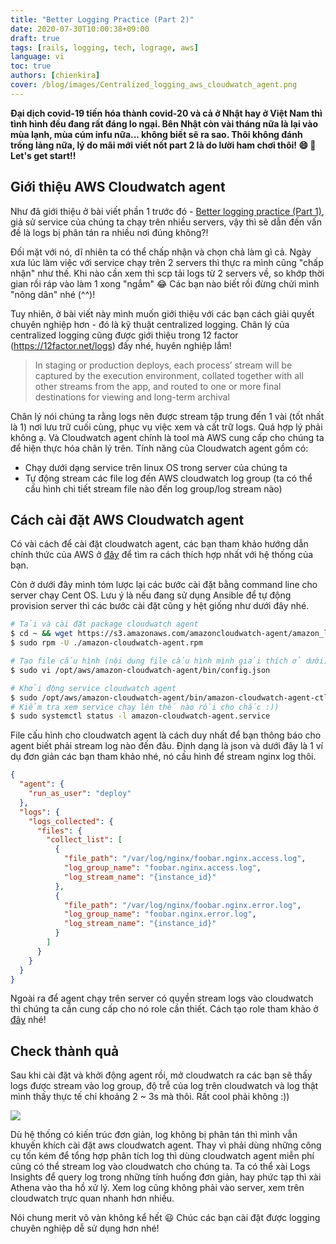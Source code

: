 ```yaml
---
title: "Better Logging Practice (Part 2)"
date: 2020-07-30T10:00:38+09:00
draft: true
tags: [rails, logging, tech, lograge, aws]
language: vi
toc: true
authors: [chienkira]
cover: /blog/images/Centralized_logging_aws_cloudwatch_agent.png
---
```


**Đại dịch covid-19 tiến hóa thành covid-20 và cả ở Nhật hay ở Việt Nam thì tình hình đều đang rất đáng lo ngại. Bên Nhật còn vài tháng nữa là lại vào mùa lạnh, mùa cúm infu nữa... không biết sẽ ra sao. Thôi không đánh trống lảng nữa, lý do mãi mới viết nốt part 2 là do lười ham chơi thôi! :smile: :pray: Let's get start!!**

## Giới thiệu AWS Cloudwatch agent

Như đã giới thiệu ở bài viết phần 1 trước đó -  [Better logging practice (Part 1)](https://chienkira.github.io/blog/posts/better-logging-practice/), giả sử service của chúng ta chạy trên nhiều servers, vậy thì sẽ dẫn đến vấn đề là logs bị phân tán ra nhiều nơi đúng không?!

Đối mặt với nó, dĩ nhiên ta có thể chấp nhận và chọn chả làm gì cả. Ngày xưa lúc làm việc với service chạy trên 2 servers thì thực ra mình cũng "chấp nhận" như thế. Khi nào cần xem thì scp tải logs từ 2 servers về, so khớp thời gian rồi ráp vào làm 1 xong "ngắm" :joy: Các bạn nào biết rồi đừng chửi mình "nông dân" nhé (^^)!

Tuy nhiên, ở bài viết này mình muốn giới thiệu với các bạn cách giải quyết chuyên nghiệp hơn - đó là kỹ thuật centralized logging. Chân lý của centralized logging cũng được giới thiệu trong 12 factor (https://12factor.net/logs) đấy nhé, huyên nghiệp lắm!

> In staging or production deploys, each process’ stream will be captured by the execution environment, collated together with all other streams from the app, and routed to one or more final destinations for viewing and long-term archival

Chân lý nói chúng ta rằng logs nên được stream tập trung đến 1 vài (tốt nhất là 1) nơi lưu trữ cuối cùng, phục vụ việc xem và cất trữ logs. Quá hợp lý phải không ạ. Và Cloudwatch agent chính là tool mà AWS cung cấp cho chúng ta để hiện thực hóa chân lý trên. 
Tính năng của Cloudwatch agent gồm có:
- Chạy dưới dạng service trên linux OS trong server của chúng ta
- Tự động stream các file log đến AWS cloudwatch log group (ta có thể cấu hình chi tiết stream file nào đến log group/log stream nào)

## Cách cài đặt AWS Cloudwatch agent

Có vài cách để cài đặt cloudwatch agent, các bạn tham khảo hướng dẫn chính thức của AWS ở [đây](https://docs.aws.amazon.com/AmazonCloudWatch/latest/monitoring/Install-CloudWatch-Agent.html) để tìm ra cách thích hợp nhất với hệ thống của bạn.

Còn ở dưới đây mình tóm lược lại các bước cài đặt bằng command line cho server chạy Cent OS. Lưu ý là nếu đang sử dụng Ansible để tự động provision server thì các bước cài đặt cũng y hệt giống như dưới đây nhé.

```bash
# Tải và cài đặt package cloudwatch agent
$ cd ~ && wget https://s3.amazonaws.com/amazoncloudwatch-agent/amazon_linux/amd64/latest/amazon-cloudwatch-agent.rpm
$ sudo rpm -U ./amazon-cloudwatch-agent.rpm

# Tạo file cấu hình (nội dung file cấu hình mình giải thích ở dưới)
$ sudo vi /opt/aws/amazon-cloudwatch-agent/bin/config.json

# Khởi động service cloudwatch agent
$ sudo /opt/aws/amazon-cloudwatch-agent/bin/amazon-cloudwatch-agent-ctl -a fetch-config -m ec2 -c file:/opt/aws/amazon-cloudwatch-agent/bin/config.json -s
# Kiểm tra xem service chạy lên thế nào rồi cho chắc :))
$ sudo systemctl status -l amazon-cloudwatch-agent.service
```

File cấu hình cho cloudwatch agent là cách duy nhất để bạn thông báo cho agent biết phải stream log nào đến đâu.
Định dạng là json và dưới đây là 1 ví dụ đơn giản các bạn tham khảo nhé, nó cấu hình để stream nginx log thôi.

```json
{
  "agent": {
    "run_as_user": "deploy"
  },
  "logs": {
    "logs_collected": {
      "files": {
        "collect_list": [
          {
            "file_path": "/var/log/nginx/foobar.nginx.access.log",
            "log_group_name": "foobar.nginx.access.log",
            "log_stream_name": "{instance_id}"
          },
          {
            "file_path": "/var/log/nginx/foobar.nginx.error.log",
            "log_group_name": "foobar.nginx.error.log",
            "log_stream_name": "{instance_id}"
          }
        ]
      }
    }
  }
}

```

Ngoài ra để agent chạy trên server có quyền stream logs vào cloudwatch thì chúng ta cần cung cấp cho nó role cần thiết. Cách tạo role tham khảo ở [đây](https://docs.aws.amazon.com/AmazonCloudWatch/latest/monitoring/create-iam-roles-for-cloudwatch-agent-commandline.html) nhé!

## Check thành quả

Sau khi cài đặt và khởi động agent rồi, mở cloudwatch ra các bạn sẽ thấy logs được stream vào log group, độ trễ của log trên cloudwatch và log thật mình thấy thực tế chỉ khoảng 2 ~ 3s mà thôi. Rất cool phải không :))

![](/blog/images/cloudwatch_agent.png)

Dù hệ thống có kiến trúc đơn giản, log không bị phân tán thì mình vẫn khuyến khích cài đặt aws cloudwatch agent. Thay vì phải dùng những công cụ tốn kém để tổng hợp phân tích log thì dùng cloudwatch agent miễn phí cũng có thể stream log vào cloudwatch cho chúng ta. Ta có thể xài Logs Insights để query log trong những tính huống đơn giản, hay phức tạp thì xài Athena vào tha hồ xử lý. Xem log cũng không phải vào server, xem trên cloudwatch trực quan nhanh hơn nhiều. 

Nói chung merit vô vàn không kể hết :smiley: Chúc các bạn cài đặt được logging chuyên nghiệp dễ sử dụng hơn nhé!